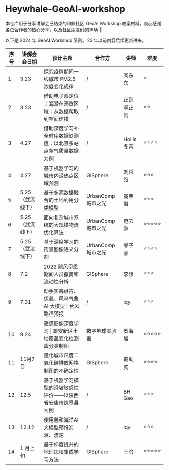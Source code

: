 # Heywhale-GeoAI-workshop

本仓库用于分享讲解会已结束的和鲸社区 GeoAI Workshop 教案材料。衷心感谢各位合作者的热心分享，以及社区朋友们的捧场 🐋

以下是 2024 年 GeoAI Workshop 系列。23 年以前内容后续更新进来。

| 序号 | 讲解会会日期     | 预计主题                                                     | 合作方             | 讲师        | 难度  |
| ---- | ---------------- | ------------------------------------------------------------ | ------------------ | ----------- | ----- |
| 1    | 3.23             | 探究疫情期间一线城市 PM2.5 浓度变化规律                      | /                  | 阎东东      | ⭐     |
| 2    | 3.23             | 借助电子眼定位上海潜在违章区域：从数据爬取到空间建模         | /                  | 正则啊正则  | ⭐⭐    |
| 3    | 4.27             | 借助深度学习补全时序数据缺测值：以北京多站点空气质量数据为例 | /                  | Hollis 冬青 | ⭐⭐⭐⭐  |
| 4    | 4.27             | 基于机器学习的城市内涝热点区域预测                           | GISphere           | 刘哲维      | ⭐⭐⭐   |
| 5    | 5.25（武汉线下） | 基于多源数据融合的土地利用分类模型                           | UrbanComp 城市之光 | 高荣徽      | ⭐⭐⭐   |
| 6    | 5.25（武汉线下） | 面向复杂城市系统的大规模物流优化算法                         | UrbanComp 城市之光 | 范云鹏      | ⭐⭐⭐⭐⭐ |
| 7    | 5.25（武汉线下） | 基于深度学习的街景图像语义分割                               | UrbanComp 城市之光 | 郭子豪      | ⭐⭐⭐⭐  |
| 8    | 7.2              | 2022 飓风伊恩期间人员撤离和流动性分析                        | GISphere           | 李想        | ⭐⭐⭐   |
| 9    | 7.31             | 动手实践盘古、伏羲、风乌气象 AI 大模型 \| 台风路径预报       | /                  | lqy         | ⭐⭐⭐   |
| 10   | 9.24             | 遥感影像深度学习 \| 雄安新区土地覆盖变化检测跟分类制图       | 数字地球实验室     | 贺海旭      | ⭐⭐⭐⭐⭐ |
| 11   | 11月7日          | 量化城市尺度二氧化碳排放网格制图的不确定性                   | GISphere           | 戴劭勍      | ⭐⭐⭐⭐  |
| 12   | 12.5             | 基于机器学习模型的滑坡敏感性评价——以陕西省安康市岚皋县为例   | /                  | BH Gao      | ⭐⭐⭐   |
| 13   | 12.12            | 使用羲和海洋AI大模型预报海温、流速                           | /                  | lqy         | ⭐⭐⭐   |
| 14   | 1 月上旬         | 基于梯度提升的地理加权集成学习方法                           | GISphere           | 王晗        | ⭐⭐⭐⭐⭐ |

